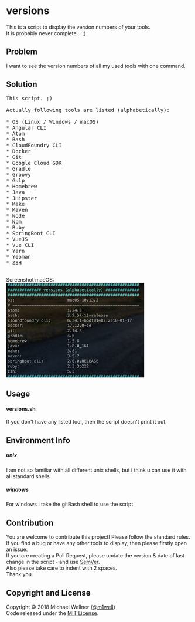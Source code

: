 # versions

This is a script to display the version numbers of your tools.<br>
It is probably never complete... ;)<br>


## Problem
I want to see the version numbers of all my used tools with one command.<br>


## Solution
<pre>
This script. ;)<br>
Actually following tools are listed (alphabetically):<br>
* OS (Linux / Windows / macOS)
* Angular CLI
* Atom
* Bash
* CloudFoundry CLI
* Docker
* Git
* Google Cloud SDK
* Gradle
* Groovy
* Gulp
* Homebrew
* Java
* JHipster
* Make
* Maven
* Node
* Npm
* Ruby
* SpringBoot CLI
* VueJS
* Vue CLI
* Yarn
* Yeoman
* ZSH

</pre>
Screenshot macOS:<br>
![screenshot-macos](screen-macos.png "Screenshot macOS")
<br>


## Usage
#### versions.sh
If you don't have any listed tool, then the script doesn't print it out.<br>

## Environment Info
##### unix
I am not so familiar with all different unix shells, but i think u can use it with all standard shells<br>
##### windows
For windows i take the gitBash shell to use the script<br>


## Contribution
You are welcome to contribute this project! Please follow the standard rules.<br>
If you find a bug or have any other tools to display, then please firstly open an issue.<br>
If you are creating a Pull Request, please update the version & date of last change in the script - and use [SemVer](http://semver.org).<br>
Also please take care to indent with 2 spaces.<br>
Thank you.<br>


## Copyright and License
Copyright :copyright: 2018 Michael Wellner ([@m1well](http://www.twitter.m1well.de))<br>
Code released under the [MIT License](/LICENSE).<br>
